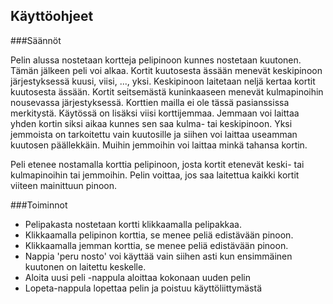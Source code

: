 ## Käyttöohjeet

###Säännöt

Pelin alussa nostetaan kortteja pelipinoon kunnes nostetaan kuutonen. 
Tämän jälkeen peli voi alkaa. Kortit kuutosesta ässään menevät keskipinoon
järjestyksessä kuusi, viisi, ..., yksi. Keskipinoon laitetaan neljä kertaa
kortit kuutosesta ässään. Kortit seitsemästä kuninkaaseen menevät kulmapinoihin
nousevassa järjestyksessä. Korttien mailla ei ole tässä pasianssissa merkitystä.
Käytössä on lisäksi viisi korttijemmaa. Jemmaan voi laittaa yhden kortin siksi
aikaa kunnes sen saa kulma- tai keskipinoon. Yksi jemmoista on tarkoitettu vain
kuutosille ja siihen voi laittaa useamman kuutosen päällekkäin. Muihin
jemmoihin voi laittaa minkä tahansa kortin.

Peli etenee nostamalla korttia pelipinoon, josta kortit etenevät keski- tai
kulmapinoihin tai jemmoihin. Pelin voittaa, jos saa laitettua kaikki kortit
viiteen mainittuun pinoon.

###Toiminnot

- Pelipakasta nostetaan kortti klikkaamalla pelipakkaa.
- Klikkaamalla pelipinon korttia, se menee peliä edistävään pinoon.
- Klikkaamalla jemman korttia, se menee peliä edistävään pinoon.
- Nappia 'peru nosto' voi käyttää vain siihen asti kun ensimmäinen kuutonen on laitettu keskelle.
- Aloita uusi peli -nappula aloittaa kokonaan uuden pelin
- Lopeta-nappula lopettaa pelin ja poistuu käyttöliittymästä
